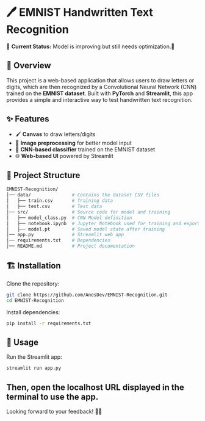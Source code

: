 # 🖊️ EMNIST Handwritten Text Recognition  

🚀 **Current Status:** Model is improving but still needs optimization.🔄  

## 📌 Overview  
This project is a web-based application that allows users to draw letters or digits, which are then recognized by a Convolutional Neural Network (CNN) trained on the **EMNIST dataset**. Built with **PyTorch** and **Streamlit**, this app provides a simple and interactive way to test handwritten text recognition.  

## ✨ Features  
- 🖌️ **Canvas** to draw letters/digits  
- 📸 **Image preprocessing** for better model input  
- 🧠 **CNN-based classifier** trained on the EMNIST dataset  
- 🌐 **Web-based UI** powered by Streamlit  

## 📂 Project Structure  
```bash
EMNIST-Recognition/
│── data/               # Contains the dataset CSV files
│   ├── train.csv       # Training data
│   ├── test.csv        # Test data
│── src/                # Source code for model and training
│   ├── model_class.py  # CNN Model definition
│   ├── notebook.ipynb  # Jupyter Notebook used for training and exporting model state
│   ├── model.pt        # Saved model state after training
│── app.py              # Streamlit web app
│── requirements.txt    # Dependencies
│── README.md           # Project documentation
```

## 🏗️ Installation  

Clone the repository:  

```bash
git clone https://github.com/AnesDev/EMNIST-Recognition.git
cd EMNIST-Recognition
```

Install dependencies:
```bash
pip install -r requirements.txt
```

## 🚀 Usage
Run the Streamlit app:

```bash
streamlit run app.py
```

Then, open the localhost URL displayed in the terminal to use the app.
---

Looking forward to your feedback! 🚀✨